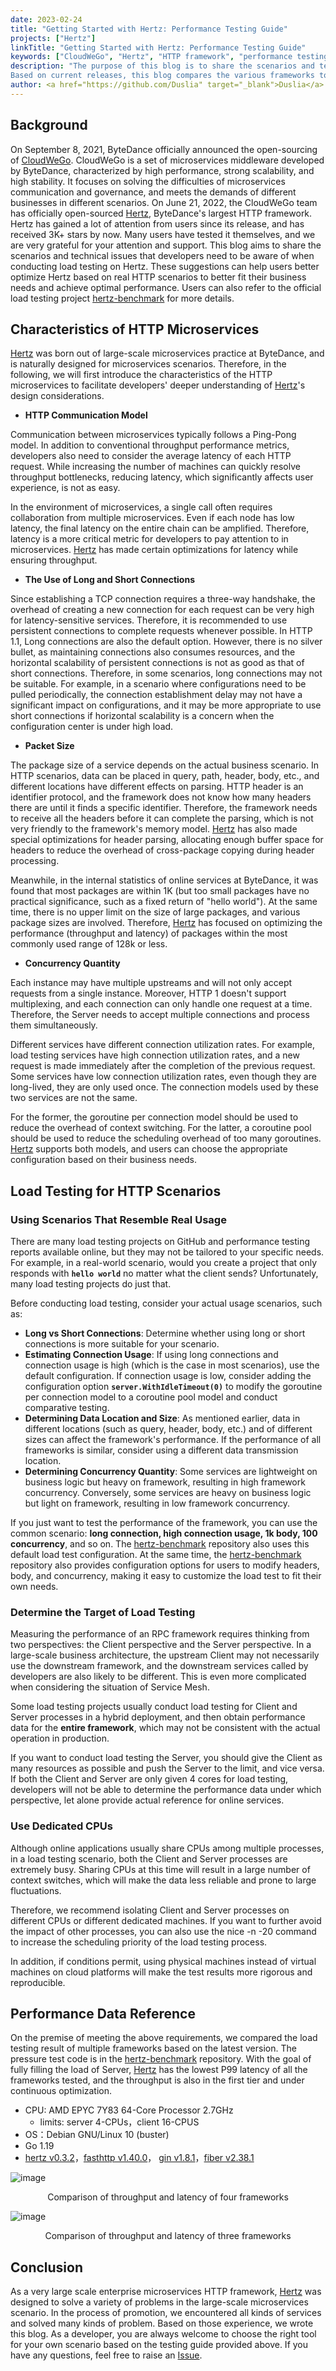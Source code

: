 ```yaml
---
date: 2023-02-24
title: "Getting Started with Hertz: Performance Testing Guide"
projects: ["Hertz"]
linkTitle: "Getting Started with Hertz: Performance Testing Guide"
keywords: ["CloudWeGo", "Hertz", "HTTP framework", "performance testing"]
description: "The purpose of this blog is to share the scenarios and technical issues that developers need to know when they need to conduct load testing on Hertz.
Based on current releases, this blog compares the various frameworks to provide performance reference data that will help you tune Hertz with real-world HTTP scenarios to better match business needs and maximize performance."
author: <a href="https://github.com/Duslia" target="_blank">Duslia</a>
---
```


## Background
On September 8, 2021, ByteDance officially announced the open-sourcing of [CloudWeGo][CloudWeGo].
CloudWeGo is a set of microservices middleware developed by ByteDance, characterized by high performance, strong scalability, and high stability.
It focuses on solving the difficulties of microservices communication and governance, and meets the demands of different businesses in different scenarios.
On June 21, 2022, the CloudWeGo team has officially open-sourced [Hertz][Hertz], ByteDance's largest HTTP framework. Hertz has gained a lot of attention from users since its release,
and has received 3K+ stars by now. Many users have tested it themselves, and we are very grateful for your attention and support.
This blog aims to share the scenarios and technical issues that developers need to be aware of when conducting load testing on Hertz.
These suggestions can help users better optimize Hertz based on real HTTP scenarios to better fit their business needs and achieve optimal performance.
Users can also refer to the official load testing project [hertz-benchmark][hertz-benchmark] for more details.

## Characteristics of HTTP Microservices

[Hertz][Hertz] was born out of large-scale microservices practice at ByteDance, and is naturally designed for microservices scenarios.
Therefore, in the following, we will first introduce the characteristics of the HTTP microservices to facilitate developers' deeper understanding of [Hertz][Hertz]'s design considerations.

* **HTTP Communication Model**

Communication between microservices typically follows a Ping-Pong model. In addition to conventional throughput performance metrics, developers also need to consider the average latency of each HTTP request.
While increasing the number of machines can quickly resolve throughput bottlenecks, reducing latency, which significantly affects user experience, is not as easy.

In the environment of microservices, a single call often requires collaboration from multiple microservices. Even if each node has low latency, the final latency on the entire chain can be amplified.
Therefore, latency is a more critical metric for developers to pay attention to in microservices. [Hertz][Hertz] has made certain optimizations for latency while ensuring throughput.

* **The Use of Long and Short Connections**

Since establishing a TCP connection requires a three-way handshake, the overhead of creating a new connection for each request can be very high for latency-sensitive services.
Therefore, it is recommended to use persistent connections to complete requests whenever possible. In HTTP 1.1, Long connections are also the default option.
However, there is no silver bullet, as maintaining connections also consumes resources, and the horizontal scalability of persistent connections is not as good as that of short connections.
Therefore, in some scenarios, long connections may not be suitable. For example, in a scenario where configurations need to be pulled periodically,
the connection establishment delay may not have a significant impact on configurations, and it may be more appropriate to use short connections if horizontal scalability is a concern when the configuration center is under high load.

* **Packet Size**

The package size of a service depends on the actual business scenario. In HTTP scenarios, data can be placed in query, path, header, body, etc., and different locations have different effects on parsing.
HTTP header is an identifier protocol, and the framework does not know how many headers there are until it finds a specific identifier. Therefore, the framework needs to receive all the headers before it can complete the parsing,
which is not very friendly to the framework's memory model. [Hertz][Hertz] has also made special optimizations for header parsing, allocating enough buffer space for headers to reduce the overhead of cross-package copying during header processing.

Meanwhile, in the internal statistics of online services at ByteDance, it was found that most packages are within 1K (but too small packages have no practical significance, such as a fixed return of "hello world").
At the same time, there is no upper limit on the size of large packages, and various package sizes are involved. Therefore, [Hertz][Hertz] has focused on optimizing the performance (throughput and latency) of packages within the most commonly used range of 128k or less.

* **Concurrency Quantity**

Each instance may have multiple upstreams and will not only accept requests from a single instance. Moreover, HTTP 1 doesn't support multiplexing,
and each connection can only handle one request at a time. Therefore, the Server needs to accept multiple connections and process them simultaneously.

Different services have different connection utilization rates. For example, load testing services have high connection utilization rates, and a new request is made immediately after the completion of the previous request.
Some services have low connection utilization rates, even though they are long-lived, they are only used once. The connection models used by these two services are not the same.

For the former, the goroutine per connection model should be used to reduce the overhead of context switching. For the latter, a coroutine pool should be used to reduce the scheduling overhead of too many goroutines.
[Hertz][Hertz] supports both models, and users can choose the appropriate configuration based on their business needs.

## Load Testing for HTTP Scenarios

### Using Scenarios That Resemble Real Usage

There are many load testing projects on GitHub and performance testing reports available online, but they may not be tailored to your specific needs.
For example, in a real-world scenario, would you create a project that only responds with **`hello world`** no matter what the client sends? Unfortunately, many load testing projects do just that.

Before conducting load testing, consider your actual usage scenarios, such as:

* **Long vs Short Connections**: Determine whether using long or short connections is more suitable for your scenario.
* **Estimating Connection Usage**: If using long connections and connection usage is high (which is the case in most scenarios), use the default configuration.
  If connection usage is low, consider adding the configuration option **`server.WithIdleTimeout(0)`** to modify the goroutine per connection model to a coroutine pool model and conduct comparative testing.
* **Determining Data Location and Size**: As mentioned earlier, data in different locations (such as query, header, body, etc.) and of different sizes can affect the framework's performance.
  If the performance of all frameworks is similar, consider using a different data transmission location.
* **Determining Concurrency Quantity**: Some services are lightweight on business logic but heavy on framework, resulting in high framework concurrency.
  Conversely, some services are heavy on business logic but light on framework, resulting in low framework concurrency.

If you just want to test the performance of the framework, you can use the common scenario: **long connection, high connection usage, 1k body, 100 concurrency**, and so on.
The [hertz-benchmark][hertz-benchmark] repository also uses this default load test configuration.
At the same time, the [hertz-benchmark][hertz-benchmark] repository also provides configuration options for users to modify headers, body, and concurrency, making it easy to customize the load test to fit their own needs.

### Determine the Target of Load Testing

Measuring the performance of an RPC framework requires thinking from two perspectives: the Client perspective and the Server perspective. In a large-scale business architecture,
the upstream Client may not necessarily use the downstream framework, and the downstream services called by developers are also likely to be different. This is even more complicated when considering the situation of Service Mesh.

Some load testing projects usually conduct load testing for Client and Server processes in a hybrid deployment, and then obtain performance data for the **entire framework**, which may not be consistent with the actual operation in production.

If you want to conduct load testing the Server, you should give the Client as many resources as possible and push the Server to the limit, and vice versa.
If both the Client and Server are only given 4 cores for load testing, developers will not be able to determine the performance data under which perspective, let alone provide actual reference for online services.


### Use Dedicated CPUs

Although online applications usually share CPUs among multiple processes, in a load testing scenario, both the Client and Server processes are extremely busy. Sharing CPUs at this time will result in a large number of context switches, which will make the data less reliable and prone to large fluctuations.

Therefore, we recommend isolating Client and Server processes on different CPUs or different dedicated machines. If you want to further avoid the impact of other processes, you can also use the nice -n -20 command to increase the scheduling priority of the load testing process.

In addition, if conditions permit, using physical machines instead of virtual machines on cloud platforms will make the test results more rigorous and reproducible.

## Performance Data Reference

On the premise of meeting the above requirements, we compared the load testing result of multiple frameworks based on the latest version. The pressure test code is in the [hertz-benchmark][hertz-benchmark] repository.
With the goal of fully filling the load of Server, [Hertz] has the lowest P99 latency of all the frameworks tested, and the throughput is also in the first tier and under continuous optimization.

* CPU: AMD EPYC 7Y83 64-Core Processor 2.7GHz
    * limits: server 4-CPUs，client 16-CPUS
* OS：Debian GNU/Linux 10 (buster)
* Go 1.19
* [hertz v0.3.2](https://github.com/cloudwego/hertz/releases/tag/v0.3.2)，[fasthttp v1.40.0](https://github.com/valyala/fasthttp/releases/tag/v1.40.0)，
  [gin v1.8.1](https://github.com/gin-gonic/gin/releases/tag/v1.8.1)，[fiber v2.38.1](https://github.com/gofiber/fiber/releases/tag/v2.38.1)

![image](/img/blog/Hertz-benchmark/1.png)
<p align="center">Comparison of throughput and latency of four frameworks</p>

![image](/img/blog/Hertz-benchmark/2.png)

<p align="center">Comparison of throughput and latency of three frameworks</p>

## Conclusion

As a very large scale enterprise microservices HTTP framework, [Hertz][Hertz] was designed to solve a variety of problems in the large-scale microservices scenario.
In the process of promotion, we encountered all kinds of services and solved many kinds of problem.
Based on those experience, we wrote this blog. As a developer, you are always welcome to choose the right tool for your own scenario based on the testing guide provided above.
If you have any questions, feel free to raise an [Issue](https://github.com/cloudwego/hertz/issues).

[CloudWeGo]: https://github.com/cloudwego
[Hertz]: https://github.com/cloudwego/hertz
[hertz-benchmark]: https://github.com/cloudwego/hertz-benchmark
